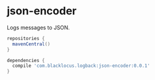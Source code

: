 # json-encoder
Logs messages to JSON.


```gradle
repositories {
  mavenCentral()
}

dependencies {
  compile 'com.blacklocus.logback:json-encoder:0.0.1'
}
```
